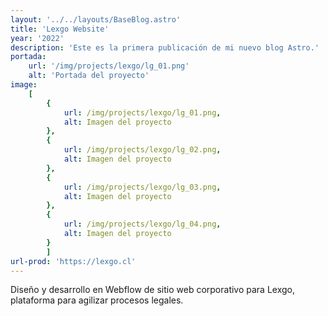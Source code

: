 ```yaml
---
layout: '../../layouts/BaseBlog.astro'
title: 'Lexgo Website'
year: '2022'
description: 'Este es la primera publicación de mi nuevo blog Astro.'
portada: 
    url: '/img/projects/lexgo/lg_01.png'
    alt: 'Portada del proyecto'
image:
    [
        {
            url: /img/projects/lexgo/lg_01.png,
            alt: Imagen del proyecto
        },
        {
            url: /img/projects/lexgo/lg_02.png,
            alt: Imagen del proyecto
        },
        {
            url: /img/projects/lexgo/lg_03.png,
            alt: Imagen del proyecto
        },
        {
            url: /img/projects/lexgo/lg_04.png,
            alt: Imagen del proyecto
        }
        ]
url-prod: 'https://lexgo.cl'
---
```

Diseño y desarrollo en Webflow de sitio web corporativo para Lexgo, plataforma para agilizar procesos legales.
